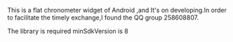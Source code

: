 This is a flat chronometer widget of Android ,and It's on developing.In order to facilitate the timely exchange,I found the QQ group 258608807.

The library is required minSdkVersion is 8
